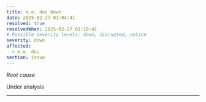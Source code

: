 ```yaml
---
title: m.e. doc down
date: 2025-02-27 01:04:41
resolved: true
resolvedWhen: 2025-02-27 01:10:41
# Possible severity levels: down, disrupted, notice
severity: down
affected:
  - m.e. doc
section: issue
---
```


*Root cause*

Under analysis

---


